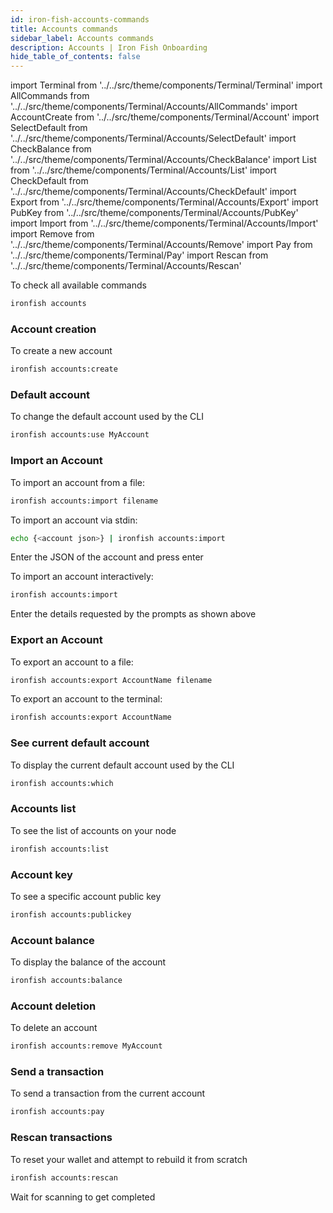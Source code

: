 ```yaml
---
id: iron-fish-accounts-commands
title: Accounts commands
sidebar_label: Accounts commands
description: Accounts | Iron Fish Onboarding
hide_table_of_contents: false
---
```

import Terminal from '../../src/theme/components/Terminal/Terminal'
import AllCommands from '../../src/theme/components/Terminal/Accounts/AllCommands'
import AccountCreate from '../../src/theme/components/Terminal/Account'
import SelectDefault from '../../src/theme/components/Terminal/Accounts/SelectDefault'
import CheckBalance from '../../src/theme/components/Terminal/Accounts/CheckBalance'
import List from '../../src/theme/components/Terminal/Accounts/List'
import CheckDefault from '../../src/theme/components/Terminal/Accounts/CheckDefault'
import Export from '../../src/theme/components/Terminal/Accounts/Export'
import PubKey from '../../src/theme/components/Terminal/Accounts/PubKey'
import Import from '../../src/theme/components/Terminal/Accounts/Import'
import Remove from '../../src/theme/components/Terminal/Accounts/Remove'
import Pay from '../../src/theme/components/Terminal/Pay'
import Rescan from '../../src/theme/components/Terminal/Accounts/Rescan'



To check all available commands
```sh
ironfish accounts
```
<Terminal command={AllCommands} />

### Account creation
To create a new account
```sh
ironfish accounts:create
```
<Terminal command={AccountCreate} />

### Default account
To change the default account used by the CLI
```sh
ironfish accounts:use MyAccount
```
<Terminal command={SelectDefault} />

### Import an Account
To import an account from a file:
```sh
ironfish accounts:import filename
```

To import an account via stdin:
```sh
echo {<account json>} | ironfish accounts:import
```
Enter the JSON of the account and press enter

To import an account interactively:
```sh
ironfish accounts:import
```
<Terminal command={Import} />

Enter the details requested by the prompts as shown above

### Export an Account
To export an account to a file:
```sh
ironfish accounts:export AccountName filename
```

To export an account to the terminal:
```sh
ironfish accounts:export AccountName
```
<Terminal command={Export} />

### See current default account
To display the current default account used by the CLI
```sh
ironfish accounts:which
```
<Terminal command={CheckDefault} />

### Accounts list
To see the list of accounts on your node
```sh
ironfish accounts:list
```
<Terminal command={List} />

### Account key
To see a specific account public key
```sh
ironfish accounts:publickey
```
<Terminal command={PubKey} />

### Account balance
To display the balance of the account
```sh
ironfish accounts:balance
```
<Terminal command={CheckBalance} />

### Account deletion
To delete an account
```sh
ironfish accounts:remove MyAccount
```
<Terminal command={Remove} />

### Send a transaction
To send a transaction from the current account
```sh
ironfish accounts:pay
```
<Terminal command={Pay} />

### Rescan transactions
To reset your wallet and attempt to rebuild it from scratch
```sh
ironfish accounts:rescan
```
<Terminal command={Rescan} />

Wait for scanning to get completed
